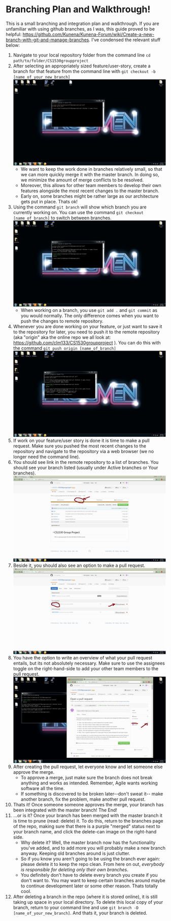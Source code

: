 # Branching Plan and Walkthrough!
This is a small branching and integration plan and walkthrough. If you are unfamiliar with using github branches, as I was, this guide proved to be helpful: https://github.com/Kunena/Kunena-Forum/wiki/Create-a-new-branch-with-git-and-manage-branches. I've condensed the relevant stuff below:

1. Navigate to your local repository folder from the command line ```cd  path/to/folder/CS1530groupproject```
2. After selecting an appropriately sized feature/user-story, create a branch for that feature from the command line with ```git checkout -b [name_of_your_new_branch]```
![Creating a branch locally](branch_guide_screenshots/Image2.jpg?raw=true "creating a branch locally")
	* We want to keep the work done in branches relatively small, so that we can more quickly merge it with the master branch. In doing so, we minimize the amount of merge conflicts to be resolved. 	
	* Moreover, this allows for other team members to develop their own features alongside the most recent changes to the master branch. 
	* Early on, some branches might be rather large as our architecture gets put in place. Thats ok!
3. Using the command ```git branch``` will show which branch you are currently working on. You can use the command ```git checkout [name_of_branch]``` to switch between branches. 
![Checking your current branch](branch_guide_screenshots/Image4.jpg?raw=true "checking your current branch")
	* When working on a branch, you use ```git add .``` and ```git commit``` as you would normally. The only difference comes when you want to push the changes to remote repository.
4. Whenever you are done working on your feature, or just want to save it to the repository for later, you need to push it to the remote repository (aka "origin" aka the online repo we all look at: https://github.com/clm133/CS1530groupproject ). You can do this with the command ```git push origin [name_of_branch]```
![Pushing branch to repo](branch_guide_screenshots/Image6.jpg?raw=true "pushing branch to repo")
5. If work on your feature/user story is done it is time to make a pull request. Make sure you pushed the most recent changes to the repository and navigate to the repository via a web browser (we no longer need the command line).
6. You should see link in the remote repository to a list of branches. You should see your branch listed (usually under Active branches or Your branches).
![branches link](branch_guide_screenshots/Image7.jpg?raw=true "branches link")
7. Beside it, you should also see an option to make a pull request.
![start pull request](branch_guide_screenshots/Image8.jpg?raw=true "start pull request")
8. You have the option to write an overview of what your pull request entails, but its not absolutely necessary. Make sure to use the assignees toggle on the right-hand-side to add your other team members to the pull request.
![create pull request](branch_guide_screenshots/Image16.jpg?raw=true "create pull request")
9. After creating the pull request, let everyone know and let someone else approve the merge. 
	* To approve a merge, just make sure the branch does not break anything and works as intended. Remember, Agile wants working software all the time.
	* If something is discovered to be broken later--don't sweat it-- make another branch, fix the problem, make another pull request.	
10. Thats it! Once someone someone approves the merge, your branch has been integrated with the master branch! The End!
11. ...or is it? Once your branch has been merged with the master branch it is time to prune (read: delete) it. To do this, return to the branches page of the repo, making sure that there is a purple "merged" status next to your branch name, and click the delete-can image on the right-hand side.
	* Why delete it? Well, the master branch now has the functionality you've added, and to add more you will probably make a new branch anyway. Keeping old branches around is just clutter.
	* So if you know you aren't going to be using the branch ever again: please delete it to keep the repo clean. From here on out, _everybody is responsible for deleting __only their own branches_.__
	* You definitely don't have to delete every branch you create if you don't want to. You may want to keep certain branches around maybe to continue development later or some other reason. Thats totally cool. 
12. After deleting a branch in the repo (where it is stored online), it is still taking up space in your local directory. To delete this local copy of your branch, return to your command line and use ```git branch -D [name_of_your_new_branch]```. And thats it, your branch is deleted.
